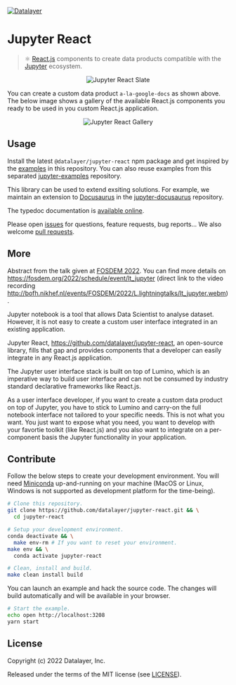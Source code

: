 [![Datalayer](https://assets.datalayer.design/datalayer-25.svg)](https://datalayer.io)

# Jupyter React

> ⚛️ [React.js](https://reactjs.org) components to create data products compatible with the [Jupyter](https://jupyter.org) ecosystem.

<div align="center" style="text-align: center">
  <img alt="Jupyter React Slate" src="https://datalayer-jupyter-examples.s3.amazonaws.com/jupyter-react-slate.gif" />
</div>

You can create a custom data product `a-la-google-docs` as shown above. The below image shows a gallery of the available React.js components you ready to be used in you custom React.js application.

<div align="center" style="text-align: center">
  <img alt="Jupyter React Gallery" src="https://datalayer-jupyter-examples.s3.amazonaws.com/jupyter-react-gallery.gif" />
</div>

## Usage

Install the latest `@datalayer/jupyter-react` npm package and get inspired by the [examples](./src/examples) in this repository. You can also reuse examples from this separated [jupyter-examples](https://github.com/datalayer/jupyter-examples) repository.

This library can be used to extend exsiting solutions. For example, we maintain an extension to [Docusaurus](https://docusaurus.io) in the [jupyter-docusaurus](https://github.com/datalayer/jupyter-docusaurus) repository.

The typedoc documentation is [available online](https://typedoc.datalayer.io/datalayer/jupyter-react/0.0.2).

Please open [issues](https://github.com/datalayer/jupyter-react/issues) for questions, feature requests, bug reports... We also welcome [pull requests](https://github.com/datalayer/jupyter-react/pulls).

## More

Abstract from the talk given at [FOSDEM 2022](https://fosdem.org/2022). You can find more details on https://fosdem.org/2022/schedule/event/lt_jupyter (direct link to the video recording http://bofh.nikhef.nl/events/FOSDEM/2022/L.lightningtalks/lt_jupyter.webm).

Jupyter notebook is a tool that allows Data Scientist to analyse dataset. However, it is not easy to create a custom user interface integrated in an existing application.

Jupyter React, https://github.com/datalayer/jupyter-react, an open-source library, fills that gap and provides components that a developer can easily integrate in any React.js application.

The Jupyter user interface stack is built on top of Lumino, which is an imperative way to build user interface and can not be consumed by industry standard declarative frameworks like React.js.

As a user interface developer, if you want to create a custom data product on top of Jupyter, you have to stick to Lumino and carry-on the full notebook interface not tailored to your specific needs. This is not what you want. You just want to expose what you need, you want to develop with your favortie toolkit (like React.js) and you also want to integrate on a per-component basis the Jupyter functionality in your application.

## Contribute

Follow the below steps to create your development environment. You will need [Miniconda](https://docs.conda.io/en/latest/miniconda.html) up-and-running on your machine (MacOS or Linux, Windows is not supported as development platform for the time-being).

```bash
# Clone this repository.
git clone https://github.com/datalayer/jupyter-react.git && \
  cd jupyter-react
```

```bash
# Setup your development environment.
conda deactivate && \
  make env-rm # If you want to reset your environment.
make env && \
  conda activate jupyter-react
```

```bash
# Clean, install and build.
make clean install build
```

You can launch an example and hack the source code. The changes will build automatically and will be available in your browser.

```bash
# Start the example.
echo open http://localhost:3208
yarn start
```

## License

Copyright (c) 2022 Datalayer, Inc.

Released under the terms of the MIT license (see [LICENSE](./LICENSE)).
